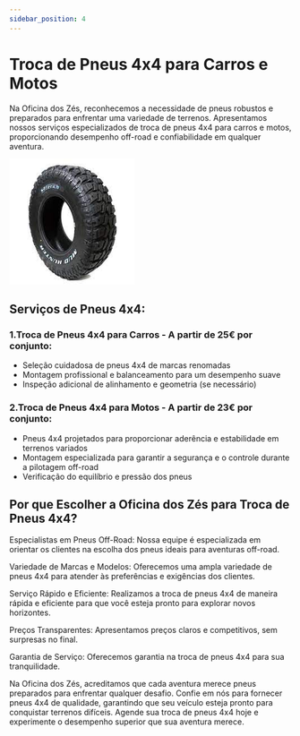 ```yaml
---
sidebar_position: 4
---
```


# Troca de Pneus 4x4 para Carros e Motos 

Na Oficina dos Zés, reconhecemos a necessidade de pneus robustos e preparados para enfrentar uma variedade de terrenos. Apresentamos nossos serviços especializados de troca de pneus 4x4 para carros e motos, proporcionando desempenho off-road e confiabilidade em qualquer aventura.

![Alt text](image-1.png)

## Serviços de Pneus 4x4:

### 1.Troca de Pneus 4x4 para Carros - A partir de 25€ por conjunto:

- Seleção cuidadosa de pneus 4x4 de marcas renomadas
- Montagem profissional e balanceamento para um desempenho suave
- Inspeção adicional de alinhamento e geometria (se necessário)

### 2.Troca de Pneus 4x4 para Motos - A partir de 23€ por conjunto:

- Pneus 4x4 projetados para proporcionar aderência e estabilidade em terrenos variados
- Montagem especializada para garantir a segurança e o controle durante a pilotagem off-road
- Verificação do equilíbrio e pressão dos pneus

## Por que Escolher a Oficina dos Zés para Troca de Pneus 4x4?

Especialistas em Pneus Off-Road: Nossa equipe é especializada em orientar os clientes na escolha dos pneus ideais para aventuras off-road.

Variedade de Marcas e Modelos: Oferecemos uma ampla variedade de pneus 4x4 para atender às preferências e exigências dos clientes.

Serviço Rápido e Eficiente: Realizamos a troca de pneus 4x4 de maneira rápida e eficiente para que você esteja pronto para explorar novos horizontes.

Preços Transparentes: Apresentamos preços claros e competitivos, sem surpresas no final.

Garantia de Serviço: Oferecemos garantia na troca de pneus 4x4 para sua tranquilidade.

Na Oficina dos Zés, acreditamos que cada aventura merece pneus preparados para enfrentar qualquer desafio. Confie em nós para fornecer pneus 4x4 de qualidade, garantindo que seu veículo esteja pronto para conquistar terrenos difíceis. Agende sua troca de pneus 4x4 hoje e experimente o desempenho superior que sua aventura merece.